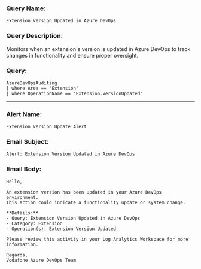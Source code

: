 ### Query Name:  
`Extension Version Updated in Azure DevOps`

### Query Description:  
Monitors when an extension's version is updated in Azure DevOps to track changes in functionality and ensure proper oversight.

### Query:  
```kql
AzureDevOpsAuditing
| where Area == "Extension"
| where OperationName == "Extension.VersionUpdated"
```

---

### Alert Name:  
`Extension Version Update Alert`

### Email Subject:  
`Alert: Extension Version Updated in Azure DevOps`

### Email Body:  
```
Hello,

An extension version has been updated in your Azure DevOps environment.  
This action could indicate a functionality update or system change.

**Details:**  
- Query: Extension Version Updated in Azure DevOps  
- Category: Extension  
- Operation(s): Extension Version Updated

Please review this activity in your Log Analytics Workspace for more information.

Regards,  
Vodafone Azure DevOps Team
```
